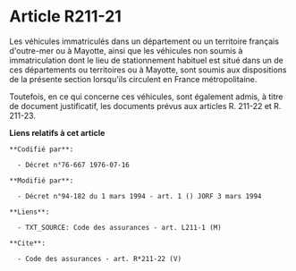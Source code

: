 # Article R211-21

Les véhicules immatriculés dans un département ou un territoire français d'outre-mer ou à Mayotte, ainsi que les véhicules
non soumis à immatriculation dont le lieu de stationnement habituel est situé dans un de ces départements ou territoires ou à
Mayotte, sont soumis aux dispositions de la présente section lorsqu'ils circulent en France métropolitaine. 

Toutefois, en ce qui concerne ces véhicules, sont également admis, à titre de document justificatif, les documents prévus aux
articles R. 211-22 et R. 211-23.

**Liens relatifs à cet article**

	**Codifié par**:

	  - Décret n°76-667 1976-07-16

	**Modifié par**:

	  - Décret n°94-182 du 1 mars 1994 - art. 1 () JORF 3 mars 1994

	**Liens**:

	  - TXT_SOURCE: Code des assurances - art. L211-1 (M)

	**Cite**:

	  - Code des assurances - art. R*211-22 (V)
